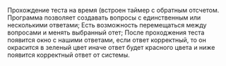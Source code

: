 Прохождение теста на время (встроен таймер с обратным отсчетом.
Программа позволяет создавать вопросы с единственным или несколькими ответами;
Есть возможность перемещаться между вопросами и менять выбранный отет;
После проходжения теста появится окно с нашими ответами, если ответ корректный, то он окрасится в зеленый цвет иначе ответ будет красного цвета и ниже появится корректный ответ от системы.
